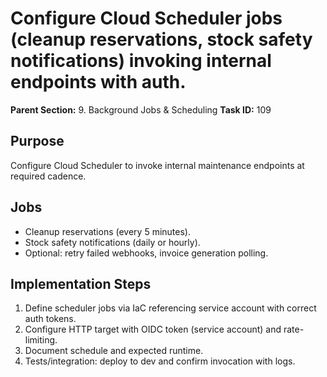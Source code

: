 # Configure Cloud Scheduler jobs (cleanup reservations, stock safety notifications) invoking internal endpoints with auth.

**Parent Section:** 9. Background Jobs & Scheduling
**Task ID:** 109

## Purpose
Configure Cloud Scheduler to invoke internal maintenance endpoints at required cadence.

## Jobs
- Cleanup reservations (every 5 minutes).
- Stock safety notifications (daily or hourly).
- Optional: retry failed webhooks, invoice generation polling.

## Implementation Steps
1. Define scheduler jobs via IaC referencing service account with correct auth tokens.
2. Configure HTTP target with OIDC token (service account) and rate-limiting.
3. Document schedule and expected runtime.
4. Tests/integration: deploy to dev and confirm invocation with logs.
